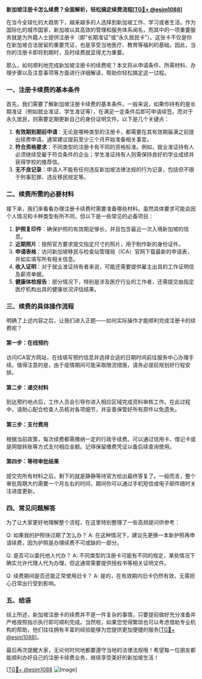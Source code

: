 **新加坡注册卡怎么续费？全面解析，轻松搞定续费流程[[TG💪+ @esim1088](https://t.me/s/esim1088)]**

在当今全球化的大趋势下，越来越多的人选择到新加坡工作、学习或者生活。作为国际化的城市国家，新加坡以其高效的管理和服务体系闻名，而其中的一项重要服务就是为外籍人士提供注册卡（即“长期准证”或“永久居民卡”）。这张卡不仅是你在新加坡合法居留的重要凭证，也是享受当地医疗、教育等福利的基础。因此，当你的注册卡即将到期时，及时续费就显得尤为重要。

那么，如何顺利地完成新加坡注册卡的续费呢？本文将从申请条件、所需材料、办理步骤以及注意事项等方面进行详细解读，帮助你轻松搞定这一过程。

### 一、注册卡续费的基本条件

首先，我们需要了解新加坡注册卡续费的基本条件。一般来说，如果你持有的是长期准证（例如就业准证、学生准证等），在满足一定条件后即可申请续签。而对于永久居民，则需要定期更新自己的身份证明文件。以下是几个关键点：

1. **有效期到期前申请**：无论是哪种类型的注册卡，都需要在其有效期届满之前提出续费申请。通常建议提前至少三个月开始准备相关事宜。
2. **符合资格要求**：不同类型的注册卡有不同的资格标准。例如，就业准证持有人必须继续受雇于符合条件的企业；学生准证持有人则需保持良好的学业成绩并获得学校的推荐信。
3. **无不良记录**：申请人不能有任何违反新加坡法律法规的行为记录，包括但不限于刑事犯罪、违反移民规定等。

### 二、续费所需的必要材料

接下来，我们来看看办理注册卡续费时需要准备哪些材料。虽然具体要求可能会因个人情况和卡种类型有所不同，但以下是一些常见的必备项目：

1. **护照复印件**：确保护照的有效期足够长，并且包含最近一次入境新加坡的信息。
2. **近期照片**：按照官方要求提交指定尺寸的照片，用于制作新的身份证件。
3. **申请表格**：访问新加坡移民与检查站管理局（ICA）官网下载最新的申请表，并如实填写所有相关信息。
4. **收入证明**：对于就业准证持有者来说，可能还需要提供雇主出具的工作证明信及薪资单据。
5. **健康体检报告**：部分情况下，特别是涉及医疗行业的工作者，还需提交由指定医疗机构出具的健康状况评估结果。

### 三、续费的具体操作流程

明确了上述内容之后，让我们进入正题——如何实际操作才能顺利完成注册卡的续费呢？

#### 第一步：在线预约
访问ICA官方网站，在线填写预约信息并选择合适的日期时间前往服务中心办理手续。值得注意的是，由于疫情期间可能采取限流措施，请务必提前规划好行程安排。

#### 第二步：递交材料
到达预约地点后，工作人员会引导你进入相应区域完成资料审核工作。在此过程中，请耐心配合检查人员核对各项细节，并妥善保管好所有原件以免遗失。

#### 第三步：支付费用
根据当前政策，每次续费都需缴纳一定的行政手续费。可以通过信用卡、借记卡或是网银转账等方式支付相应金额。记得保留缴费凭证以备后续查询使用。

#### 第四步：等待审批结果
提交完所有材料之后，剩下的就是静静等待官方给出最终答复了。一般而言，整个审批周期大约需要一个月左右的时间，期间你可以通过手机短信或电子邮件随时关注进度更新。

### 四、常见问题解答

为了让大家更好地理解整个流程，在这里特别整理了一些高频提问供参考：

Q: 如果我的护照快过期了怎么办？
A: 在这种情况下，建议先更换一本新护照再申请续费，因为护照是办理续费不可或缺的一部分。

Q: 是否可以委托他人代办？
A: 不同类型的注册卡可能有不同的规定，某些情况下确实允许代理人代为办理，但这通常需要提供授权书等相关证明文件。

Q: 续费期间是否还能正常使用旧卡？
A: 是的，在有效期内旧卡仍然有效，无需担心日常出行受到影响。

### 五、结语

综上所述，新加坡注册卡的续费并不是一件复杂的事情，只要提前做好充分准备并严格按照指示执行即可顺利完成。当然啦，如果您觉得繁琐也可以考虑借助专业机构的帮助，他们往往拥有丰富的经验能够为您提供更加便捷的服务[[TG💪+ @esim1088](https://t.me/s/esim1088)]。

最后再次提醒大家，无论何时何地都要遵守当地的法律法规哦！希望每一位朋友都能顺利办好自己的注册卡续费业务，继续享受美好的新加坡生活！

[[TG💪+ @esim1088](https://t.me/s/esim1088) ![Image](https://i.postimg.cc/4NQfJmqS/Snipaste-2025-05-13-00-14-12.png)]